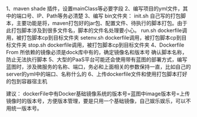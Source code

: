 ﻿1、maven shade 插件，设置mainClass等必要字段
2、编写项目的yml文件，其中的端口号、IP、Path等务必清楚
3、编写
bin文件夹：
init.sh  自己写的打包脚本，主要功能是将，maven打包好的jar包、配置文件、待执行的脚本打包。由于此打包脚本涉及到很多文件名，脚本的文件名处理要小心。
run.sh dockerfile调用，被打包脚本cp到目标文件夹
setenv.sh dockerfile调用，被打包脚本cp到目标文件夹
stop.sh  dockerfile调用，被打包脚本cp到目标文件夹 
4、Dockerfile
From 所依赖的镜像必须是dock库中有的，确定镜像名和版本号
确认脚本名称，防止无法执行脚本
5、大型的PaaS平台可能还会使用带有蓝图的部署方式，编写蓝图时，涉及微服务的名称、端口，务必和上面相关的参数保持一直，比如自己的server的yml中的端口、名称什么的
6、上传dockerfile文件和使用打包脚本打好的包到容器宿主机

建议：
dockerFile中有Docker基础镜像系统的版本号=蓝图中image版本号=上传镜像时的版本号，方便版本管理，要是只用一个基础镜像，自己娱乐娱乐，可以不用统一版本号。
